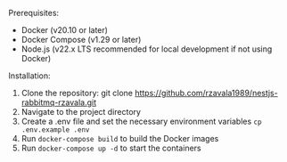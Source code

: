 Prerequisites:
- Docker (v20.10 or later)
- Docker Compose (v1.29 or later)
- Node.js (v22.x LTS recommended for local development if not using Docker)

Installation:
1. Clone the repository:
    git clone https://github.com/rzavala1989/nestjs-rabbitmq-rzavala.git
2. Navigate to the project directory
3. Create a .env file and set the necessary environment variables `cp .env.example .env`
4. Run `docker-compose build` to build the Docker images
5. Run `docker-compose up -d` to start the containers
